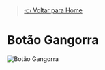 > [👈 Voltar para Home](.../README.md)

# Botão Gangorra

![Botão Gangorra](https://cdn.sparkfun.com/r/455-455/assets/parts/1/8/4/7/08837-03-L.jpg "Botão gangorra")

